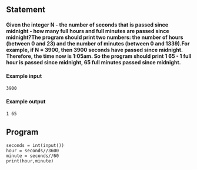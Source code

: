 ## Statement
####  Given the integer N - the number of seconds that is passed since midnight - how many full hours and full minutes are passed since midnight?The program should print two numbers: the number of hours (between 0 and 23) and the number of minutes (between 0 and 1339).For example, if N = 3900, then 3900 seconds have passed since midnight. Therefore, the time now is 1:05am. So the program should print 1 65 - 1 full hour is passed since midnight, 65 full minutes passed since midnight.  

#### Example input
```
3900
```
#### Example output
```
1 65
```
## Program
```
seconds = int(input())
hour = seconds//3600
minute = seconds//60
print(hour,minute)
```

